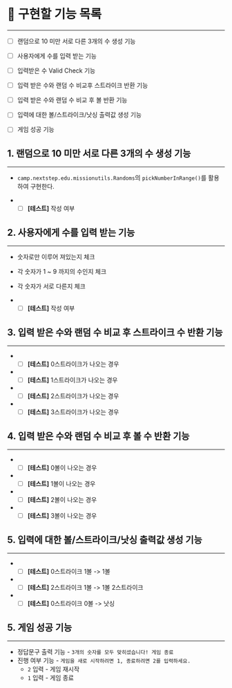 # :beer: 구현할 기능 목록
- - -
- [ ] 랜덤으로 10 미만 서로 다른 3개의 수 생성 기능
- [ ] 사용자에게 수를 입력 받는 기능
- [ ] 입력받은 수 Valid Check 기능
- [ ] 입력 받은 수와 랜덤 수 비교후 스트라이크 반환 기능
- [ ] 입력 받은 수와 랜덤 수 비교 후 볼 반환 기능
- [ ] 입력에 대한 볼/스트라이크/낫싱 출력값 생성 기능
- [ ] 게임 성공 기능


## 1. 랜덤으로 10 미만 서로 다른 3개의 수 생성 기능
- --
- `camp.nextstep.edu.missionutils.Randoms`의 `pickNumberInRange()`를 활용하여 구현한다.


- - [ ] **[테스트]** 작성 여부
## 2. 사용자에게 수를 입력 받는 기능
- - -
- 숫자로만 이루어 져있는지 체크
- 각 숫자가 1 ~ 9 까지의 수인지 체크
- 각 숫자가 서로 다른지 체크


- - [ ] **[테스트]** 작성 여부

## 3. 입력 받은 수와 랜덤 수 비교 후 스트라이크 수 반환 기능
- --
- - [ ] **[테스트]** 0스트라이크가 나오는 경우
- - [ ] **[테스트]** 1스트라이크가 나오는 경우
- - [ ] **[테스트]** 2스트라이크가 나오는 경우
- - [ ] **[테스트]** 3스트라이크가 나오는 경우

## 4. 입력 받은 수와 랜덤 수 비교 후 볼 수 반환 기능
- --
- - [ ] **[테스트]** 0볼이 나오는 경우
- - [ ] **[테스트]** 1볼이 나오는 경우
- - [ ] **[테스트]** 2볼이 나오는 경우
- - [ ] **[테스트]** 3볼이 나오는 경우

## 5. 입력에 대한 볼/스트라이크/낫싱 출력값 생성 기능
- --
- - [ ] **[테스트]** 0스트라이크 1볼 -> 1볼
- - [ ] **[테스트]** 2스트라이크 1볼 -> 1볼 2스트라이크
- - [ ] **[테스트]** 0스트라이크 0볼 -> 낫싱

## 5. 게임 성공 기능
- - -
- 정답문구 출력 기능 - `3개의 숫자를 모두 맞히셨습니다! 게임 종료`
- 진행 여부 기능 - `게임을 새로 시작하려면 1, 종료하려면 2를 입력하세요.`
  - `2` 입력 - 게임 재시작
  - `1` 입력 - 게임 종료

